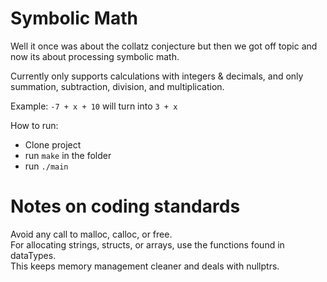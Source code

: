 # Symbolic Math

Well it once was about the collatz conjecture but then we got off topic and now its about processing symbolic math.

Currently only supports calculations with integers & decimals, and only summation, subtraction, division, and multiplication.

Example: `-7 + x + 10` will turn into `3 + x`

How to run:
- Clone project
- run `make` in the folder
- run `./main`

# Notes on coding standards

Avoid any call to malloc, calloc, or free.  
For allocating strings, structs, or arrays, use the functions found in dataTypes.  
This keeps memory management cleaner and deals with nullptrs.
